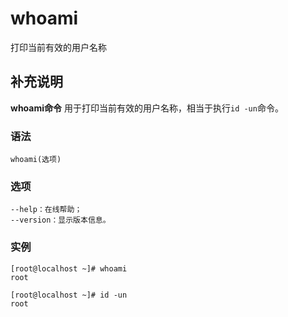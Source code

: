whoami
===

打印当前有效的用户名称

## 补充说明

**whoami命令** 用于打印当前有效的用户名称，相当于执行`id -un`命令。

###  语法

```shell
whoami(选项)
```

###  选项

```shell
--help：在线帮助；
--version：显示版本信息。
```

###  实例

```shell
[root@localhost ~]# whoami
root

[root@localhost ~]# id -un
root
```


<!-- Linux命令行搜索引擎：https://jaywcjlove.github.io/linux-command/ -->